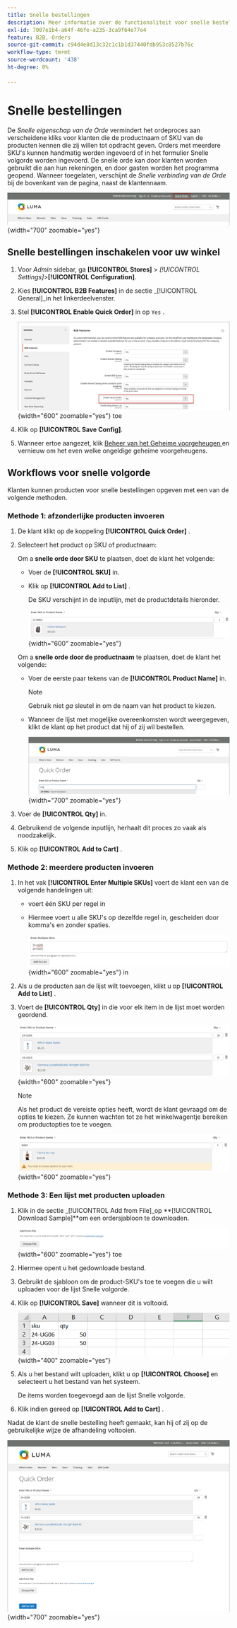 ```yaml
---
title: Snelle bestellingen
description: Meer informatie over de functionaliteit voor snelle bestellingen en het inschakelen ervan voor uw klanten.
exl-id: 7007e1b4-a64f-46fe-a235-3ca9f64e77e4
feature: B2B, Orders
source-git-commit: c94d4e8d13c32c1c1b1d37440fdb953c8527b76c
workflow-type: tm+mt
source-wordcount: '438'
ht-degree: 0%

---
```


# Snelle bestellingen

De _Snelle eigenschap van de Orde_ vermindert het ordeproces aan verscheidene kliks voor klanten die de productnaam of SKU van de producten kennen die zij willen tot opdracht geven. Orders met meerdere SKU&#39;s kunnen handmatig worden ingevoerd of in het formulier Snelle volgorde worden ingevoerd. De snelle orde kan door klanten worden gebruikt die aan hun rekeningen, en door gasten worden het programma geopend. Wanneer toegelaten, verschijnt de _Snelle verbinding van de Orde_ bij de bovenkant van de pagina, naast de klantennaam.

![ Snelle verbinding van de Orde ](./assets/quick-order-link.png){width="700" zoomable="yes"}

## Snelle bestellingen inschakelen voor uw winkel

1. Voor _Admin_ sidebar, ga **[!UICONTROL Stores]** > _[!UICONTROL Settings]_>**[!UICONTROL Configuration]**.

1. Kies **[!UICONTROL B2B Features]** in de sectie _[!UICONTROL General]_in het linkerdeelvenster.

1. Stel **[!UICONTROL Enable Quick Order]** in op `Yes` .

   ![ laat Snelle Orde ](./assets/quick-orders-config.png){width="600" zoomable="yes"} toe

1. Klik op **[!UICONTROL Save Config]**.

1. Wanneer ertoe aangezet, klik [ Beheer van het Geheime voorgeheugen ](../systems/cache-management.md) en vernieuw om het even welke ongeldige geheime voorgeheugens.

## Workflows voor snelle volgorde

Klanten kunnen producten voor snelle bestellingen opgeven met een van de volgende methoden.

### Methode 1: afzonderlijke producten invoeren

1. De klant klikt op de koppeling **[!UICONTROL Quick Order]** .

1. Selecteert het product op SKU of productnaam:

   Om a **snelle orde door SKU** te plaatsen, doet de klant het volgende:

   - Voer de **[!UICONTROL SKU]** in.

   - Klik op **[!UICONTROL Add to List]** .

     De SKU verschijnt in de inputlijn, met de productdetails hieronder.

     ![ Snel Detail van de Orde ](./assets/quick-order-product-detail.png){width="600" zoomable="yes"}

   Om a **snelle orde door de productnaam** te plaatsen, doet de klant het volgende:

   - Voer de eerste paar tekens van de **[!UICONTROL Product Name]** in.

     >[!NOTE]
     >
     >Gebruik niet _ga_ sleutel in om de naam van het product te kiezen.

   - Wanneer de lijst met mogelijke overeenkomsten wordt weergegeven, klikt de klant op het product dat hij of zij wil bestellen.

     ![ klik om de Naam van het Product te kiezen ](./assets/quick-order-product-name.png){width="700" zoomable="yes"}

1. Voer de **[!UICONTROL Qty]** in.

1. Gebruikend de volgende inputlijn, herhaalt dit proces zo vaak als noodzakelijk.

1. Klik op **[!UICONTROL Add to Cart]** .

### Methode 2: meerdere producten invoeren

1. In het vak **[!UICONTROL Enter Multiple SKUs]** voert de klant een van de volgende handelingen uit:

   - voert één SKU per regel in

   - Hiermee voert u alle SKU&#39;s op dezelfde regel in, gescheiden door komma&#39;s en zonder spaties.

     ![ ga Veelvoudige SKUs ](./assets/quick-order-skus.png){width="600" zoomable="yes"} in

1. Als u de producten aan de lijst wilt toevoegen, klikt u op **[!UICONTROL Add to List]** .

1. Voert de **[!UICONTROL Qty]** in die voor elk item in de lijst moet worden geordend.

   ![ Snelle Lijst van de Orde ](./assets/quick-order-skus-detail.png){width="600" zoomable="yes"}

   >[!NOTE]
   >
   >Als het product de vereiste opties heeft, wordt de klant gevraagd om de opties te kiezen. Ze kunnen wachten tot ze het winkelwagentje bereiken om productopties toe te voegen.

   ![ kies Opties ](./assets/quick-order-skus-product-options.png){width="600" zoomable="yes"}

### Methode 3: Een lijst met producten uploaden

1. Klik in de sectie _[!UICONTROL Add from File]_op **[!UICONTROL Download Sample]**om een ordersjabloon te downloaden.

   ![ voeg van Dossier ](./assets/quick-order-skus-add-from-file.png){width="600" zoomable="yes"} toe

1. Hiermee opent u het gedownloade bestand.

1. Gebruikt de sjabloon om de product-SKU&#39;s toe te voegen die u wilt uploaden voor de lijst Snelle volgorde.

1. Klik op **[!UICONTROL Save]** wanneer dit is voltooid.

   ![ SKUs aan Upload ](./assets/quick-order-skus-add-from-file-sample.png){width="400" zoomable="yes"}

1. Als u het bestand wilt uploaden, klikt u op **[!UICONTROL Choose]** en selecteert u het bestand van het systeem.

   De items worden toegevoegd aan de lijst Snelle volgorde.

1. Klik indien gereed op **[!UICONTROL Add to Cart]** .

Nadat de klant de snelle bestelling heeft gemaakt, kan hij of zij op de gebruikelijke wijze de afhandeling voltooien.

![ Snelle Orde ](./assets/quick-order-add-to-cart.png){width="700" zoomable="yes"}

